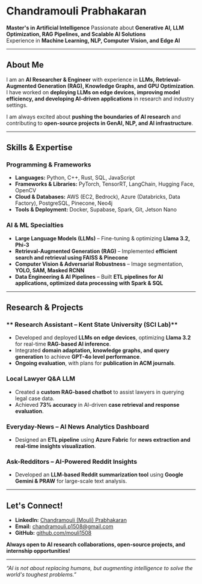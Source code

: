 # Chandramouli Prabhakaran  

 **Master's in Artificial Intelligence**
Passionate about **Generative AI, LLM Optimization, RAG Pipelines, and Scalable AI Solutions**  
Experience in **Machine Learning, NLP, Computer Vision, and Edge AI**  

---

##  About Me  
I am an **AI Researcher & Engineer** with experience in **LLMs, Retrieval-Augmented Generation (RAG), Knowledge Graphs, and GPU Optimization**. I have worked on **deploying LLMs on edge devices, improving model efficiency, and developing AI-driven applications** in research and industry settings.  

I am always excited about **pushing the boundaries of AI research** and contributing to **open-source projects in GenAI, NLP, and AI infrastructure**.  

---

##  Skills & Expertise  
### **Programming & Frameworks**  
- **Languages:** Python, C++, Rust, SQL, JavaScript  
- **Frameworks & Libraries:** PyTorch, TensorRT, LangChain, Hugging Face, OpenCV  
- **Cloud & Databases:** AWS (EC2, Bedrock), Azure (Databricks, Data Factory), PostgreSQL, Pinecone, Neo4j  
- **Tools & Deployment:** Docker, Supabase, Spark, Git, Jetson Nano  

### **AI & ML Specialties**  
- **Large Language Models (LLMs)** – Fine-tuning & optimizing **Llama 3.2, Phi-3**  
- **Retrieval-Augmented Generation (RAG)** – Implemented **efficient search and retrieval using FAISS & Pinecone**  
- **Computer Vision & Adversarial Robustness** – Image segmentation, **YOLO, SAM, Masked RCNN**  
- **Data Engineering & AI Pipelines** – Built **ETL pipelines for AI applications, optimized data processing with Spark & SQL**  

---

##  Research & Projects  

### ** Research Assistant – Kent State University (SCI Lab)**  
- Developed and deployed **LLMs on edge devices**, optimizing **Llama 3.2** for real-time **RAG-based AI inference**.  
- Integrated **domain adaptation, knowledge graphs, and query generation** to achieve **GPT-4o level performance**.  
- **Ongoing evaluation**, with plans for **publication in ACM journals**.  

### **Local Lawyer Q&A LLM**  
- Created a **custom RAG-based chatbot** to assist lawyers in querying legal case data.  
- Achieved **73% accuracy** in AI-driven **case retrieval and response evaluation**.  

### **Everyday-News – AI News Analytics Dashboard**  
- Designed an **ETL pipeline** using **Azure Fabric** for **news extraction and real-time insights visualization**.  

### **Ask-Redditors – AI-Powered Reddit Insights**  
- Developed an **LLM-based Reddit summarization tool** using **Google Gemini & PRAW** for large-scale text analysis.  

---

## Let's Connect!  
- **LinkedIn:** [Chandramouli (Mouli) Prabhakaran](https://www.linkedin.com/in/chandramouli-prabhakaran-250a79178/)  
- **Email:** [chandramouli.p1508@gmail.com](mailto:chandramouli.p1508@gmail.com)  
- **GitHub:** [github.com/mouli1508](https://github.com/your-github-username)  

**Always open to AI research collaborations, open-source projects, and internship opportunities!**  

---

_“AI is not about replacing humans, but augmenting intelligence to solve the world's toughest problems.”_  
